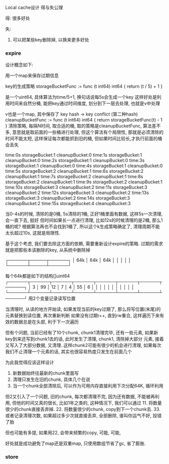 

Local cache设计
得与失公理


得:
很多好处

失:
1. 可以把某些key删除掉, 以换来更多好处




### expire
设计概念如下:

用一个map来保存过期信息

key的生成策略
storageBucketFunc := func (t int64) int64 {
    return (t / 5) + 1
}

是一个uint64, 具体算法为time/5+1, 换句话说每5s会生成一个key
这样好处是利用时间来自然分桶, 能把key通过时间维度, 划分到下一层去处理, 也就是v中处理

v也是一个map, 其中保存了 key hash -> key conflict (第二种hash)
cleanupBucketFunc := func (t int64) int64 {
    return storageBucketFunc(t) - 1
}
清除策略, 每隔N时间, 取合适的桶, 取的策略是cleanupBucketFunc, 算法差不多, 意思就是取前面的一些桶进行处理,
但这个算法有个局限性, 那就是必须清除的时间不能太短, 这样保证每次都能抓到旧的桶, 但如果时间比较长,才执行前面的桶会丢失

time:0s storageBucket:1 cleanupBucket:0
time:1s storageBucket:1 cleanupBucket:0
time:2s storageBucket:1 cleanupBucket:0
time:3s storageBucket:1 cleanupBucket:0
time:4s storageBucket:1 cleanupBucket:0
time:5s storageBucket:2 cleanupBucket:1
time:6s storageBucket:2 cleanupBucket:1
time:7s storageBucket:2 cleanupBucket:1
time:8s storageBucket:2 cleanupBucket:1
time:9s storageBucket:2 cleanupBucket:1
time:10s storageBucket:3 cleanupBucket:2
time:11s storageBucket:3 cleanupBucket:2
time:12s storageBucket:3 cleanupBucket:2
time:13s storageBucket:3 cleanupBucket:2
time:14s storageBucket:3 cleanupBucket:2
time:15s storageBucket:4 cleanupBucket:3

当0-4s的时候, 清除的是0桶, 5s清除的1桶, 正好1桶里面有数据, 这样5s一次清理, 会一直下去, 挺好
但时间如果长一点进行清理, 比如12s的时候清理的是2桶, 那么1桶的呢? 根据算法再也不会找到1桶了, 所以这个k生成策略确定了, 清理周期不能
太长超过10s, 这就是局限性.



基于这个考虑, 我们要去除这方面的依赖, 需要重新设计expire的策略.
过期的需求就是把那些本该删除的key, 从系统中删除掉

┌──────┬─────┬──────┐
│ 64k  │ 64k │ 64k  │
│      │     │      │
└──────┴─────┴──────┘

每个64k都是如下的结构[]uint64
┌──────┬──────┬──────┬──────┬──────┬──────┬──────┬──────┐
│  3   │  99  │  12  │  7   │  4   │  55  │  6   │      │
│      │      │      │      │      │      │      │      │
└──────┴──────┴──────┴──────┴──────┴──────┴──────┴──────┘
用2个变量记录读写位置

当清理时, 从读的地方开始读, 如果发现当前的key过期了, 那么将写位置(末尾)的元素替换到读位置, 再次重新判断
如果没有过期r++, 直到rw重合, 这样遍历下来有效的数据总是在头部, 利于下一次遍历

但有个问题, 当前已经有了10个chunk, chunk1清理完毕, 还有一些元素, 如果新key到来还写到chunk1去的话, 此时发生了清理, chunk1, 清除掉大部分
元素, 接着又写入了大部分数据, 又清理..这样chunk2可能有很少的机会进行清理, 如果每次我们不止清理一个元素的话, 其实也很容易热度只发生在前面几个

为此我觉得应该这样设计
1. 新数据始终往最新的chunk里面写
2. 清理只发生在旧的chunk, 具体几个在说
3. 当一个chunk全部清除后, 可以作为可用内存直接利用下次分配64K, 循环利用

但2又引入了一个问题, 旧的chunk, 每次都清理不完, 因为还有数据, 不能被再利用, 但他的时间又真的很长, 比如1年之类的,
这种情况下, 我们可以通过
11. 将数量很少的chunk直接丢弃掉.
22. 将数量很少的chunk, copy到下一个chunk去.
33. 或者记录清理次数, 如果超过多少次就直接丢弃, 全部删除, 谁叫你运气不好, 投错了胎

但也可能有多提, 如果用22, 会带来频繁的copy, 可能, 可能,



好处就是成功避免了map还是双重map, 只使用数组节省了gc, 省了膨胀.


### store
